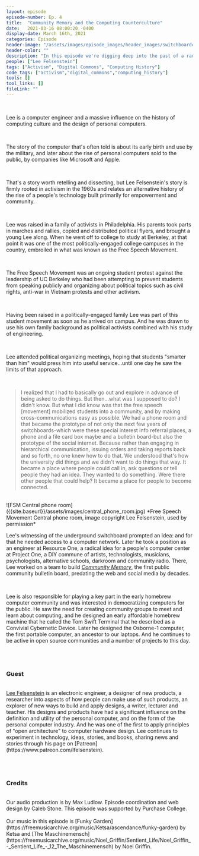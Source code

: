 ```yaml
---
layout: episode
episode-number: Ep. 4
title:  "Community Memory and the Computing Counterculture" 
date:   2021-03-16 08:00:20 -0400
display-date: March 16th, 2021
categories: Episode
header-image: "/assets/images/episode_images/header_images/switchboardcolor.png"
header-color: ""
description: "In this episode we're digging deep into the past of a radical history of personal computers, community networks and the rise of people's technology. Our guest is engineer Lee Felsenstein, who relates a story of activism and engineering."
people: ["Lee Felsenstein"]
tags: ["Activism", "Digital Commons", "Computing History"]
code_tags: ["activism","digital_commons","computing_history"]
tools: []
tool_links: []
fileLink: ""
---
```


<br>

Lee is a computer engineer and a massive influence on the history of computing culture and the design of personal computers.

<br>

The story of the computer that's often told is about its early birth and use by the military, and later about the rise of personal computers sold to the public, by companies like Microsoft and Apple.

<br>

That's a story worth retelling and dissecting, but Lee Felsenstein's story is firmly rooted in activism in the 1960s and relates an alternative history of the rise of a people's technology built primarily for empowerment and community.

<br>

Lee was raised in a family of activists in Philadelphia. His parents took parts in marches and rallies, copied and distributed political flyers, and brought a young Lee along. When he went off to college to study at Berkeley, at that point it was one of the most politically-engaged college campuses in the country, embroiled in what was known as the Free Speech Movement.

<br>

The Free Speech Movement was an ongoing student protest against the leadership of UC Berkeley who had been attempting to prevent students from speaking publicly and organizing about political topics such as civil rights, anti-war in Vietnam protests and other activism.

<br>

Having been raised in a politically-engaged family Lee was part of this student movement as soon as he arrived on campus. And he was drawn to use his own family background as political activists combined with his study of engineering. 

<br>

Lee attended political organizing meetings, hoping that students "smarter than him" would press him into useful service...until one day he saw the limits of that approach.

<br>

> I realized that I had to basically go out and explore in advance of being asked to do things. But then...what was I supposed to do? I didn't know. But what I did know was that the free speech [movement] mobilized students into a community, and by making cross-communications easy as possible. We had a phone room and that became the prototype of not only the next few years of switchboards-which were these special interest info referral places, a phone and a file card box maybe and a bulletin board-but also the prototype of the social internet. Because rather than engaging in hierarchical communication, issuing orders and taking reports back and so forth, no one knew how to do that. We understood that's how the university did things and we didn't want to do things that way. It became a place where people could call in, ask questions or tell people they had an idea. They wanted to do something. Were there other people that could help? It became a place for people to become connected.

<br>
![FSM Central phone room]({{site.baseurl}}/assets/images/central_phone_room.jpg)
*Free Speech Movement Central phone room, image copyright Lee Felsenstein, used by permission*  

<br>

Lee's witnessing of the underground switchboard prompted an idea: and for that he needed access to a computer network. Later he took a position as an engineer at Resource One, a radical idea for a people's computer center at Project One, a DIY commune of artists, technologists, musicians, psychologists, alternative schools, darkroom and community radio. There, Lee worked on a team to build *[Community Memory](https://en.wikipedia.org/wiki/Community_Memory)*, the first public community bulletin board, predating the web and social media by decades. 

<br>

Lee is also responsible for playing a key part in the early homebrew computer community and was interested in democratizing computers for the public. He saw the need for creating community groups to meet and learn about computing, and he designed an early affordable homebrew machine that he called the Tom Swift Terminal that he described as a Convivial Cybernetic Device. Later he designed the Osborne-1 computer, the first portable computer, an ancestor to our laptops. And he continues to be active in open source communities and a number of projects to this day.

<br><br>
### Guest

<br>
<a href="http://www.leefelsenstein.com/" alt="Lee Felsenstein" class="nameTag">Lee Felsenstein</a> is an electronic engineer, a designer of new products, a researcher into aspects of how people can make use of such products, an explorer of new ways to build and apply designs, a writer, lecturer and teacher. His designs and products have had a significant influence on the definition and utility of the personal computer, and on the form of the personal computer industry. And he was one of the first to apply principles of "open architecture" to computer hardware design. Lee continues to experiment in technology, ideas, stories, and books, sharing news and stories through his page on [Patreon](https://www.patreon.com/lfelsenstein).


<br><br>
### Credits
<br>
Our audio production is by Max Ludlow. Episode coordination and web design by Caleb Stone. This episode was supported by Purchase College.
<br><br>
Our music in this episode is [Funky Garden](https://freemusicarchive.org/music/Ketsa/ascendance/funky-garden) by Ketsa and [The Maschinemensch](https://freemusicarchive.org/music/Noel_Griffin/Sentient_Life/Noel_Griffin_-_Sentient_Life_-_12_The_Maschinemensch) by Noel Griffin. 
